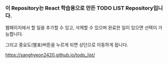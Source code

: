 
### 이 Repository는 React 학습용으로 만든 TODO LIST Repository입니다.

웹페이지에서 할 일을 추가할 수 있고, 삭제할 수 있으며 완료한 일이 있으면 선택이 가능합니다.

그리고 중요도(별표)버튼을 누르게 되면 상단으로 이동하게 됩니다.

https://sanghyeon2420.github.io/todo_list/
